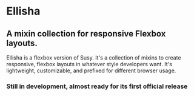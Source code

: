 # Ellisha

## A mixin collection for responsive Flexbox layouts.

Ellisha is a flexbox version of Susy. It's a collection of mixins to create responsive, flexbox layouts in whatever style developers want. It's lightweight, customizable, and prefixed for different browser usage.

### Still in development, almost ready for its first official release